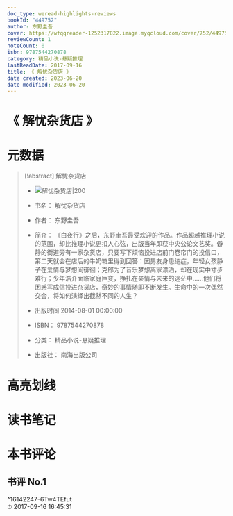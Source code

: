 ```yaml
---
doc_type: weread-highlights-reviews
bookId: "449752"
author: 东野圭吾
cover: https://wfqqreader-1252317822.image.myqcloud.com/cover/752/449752/t7_449752.jpg
reviewCount: 1
noteCount: 0
isbn: 9787544270878
category: 精品小说-悬疑推理
lastReadDate: 2017-09-16
title: 《 解忧杂货店 》
date created: 2023-06-20
date modified: 2023-06-20
---
```


# 《 解忧杂货店 》

# 元数据

> [!abstract] 解忧杂货店
> - ![ 解忧杂货店|200](https://wfqqreader-1252317822.image.myqcloud.com/cover/752/449752/t7_449752.jpg)
> - 书名： 解忧杂货店
> - 作者： 东野圭吾
> - 简介： 《白夜行》之后，东野圭吾最受欢迎的作品。作品超越推理小说的范围，却比推理小说更扣人心弦，出版当年即获中央公论文艺奖。僻静的街道旁有一家杂货店，只要写下烦恼投进店前门卷帘门的投信口，第二天就会在店后的牛奶箱里得到回答：因男友身患绝症，年轻女孩静子在爱情与梦想间徘徊；克郎为了音乐梦想离家漂泊，却在现实中寸步难行；少年浩介面临家庭巨变，挣扎在亲情与未来的迷茫中……他们将困惑写成信投进杂货店，奇妙的事情随即不断发生。生命中的一次偶然交会，将如何演绎出截然不同的人生？
>
> - 出版时间 2014-08-01 00:00:00
> - ISBN： 9787544270878
> - 分类： 精品小说-悬疑推理
> - 出版社： 南海出版公司

# 高亮划线

# 读书笔记

# 本书评论

## 书评 No.1

 ^16142247-6Tw4TEfut  
⏱ 2017-09-16 16:45:31
